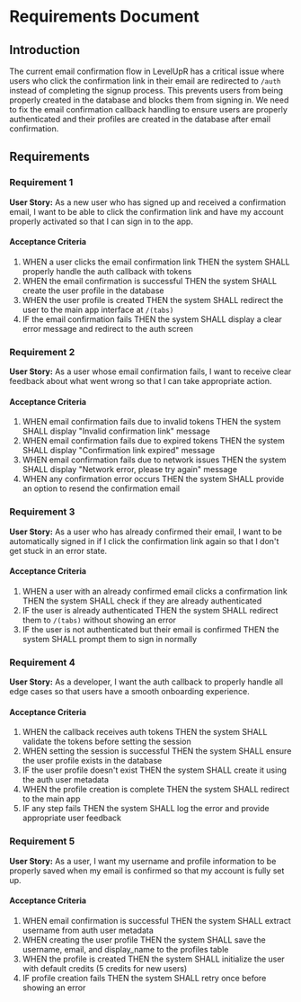 # Requirements Document

## Introduction

The current email confirmation flow in LevelUpR has a critical issue where users who click the confirmation link in their email are redirected to `/auth` instead of completing the signup process. This prevents users from being properly created in the database and blocks them from signing in. We need to fix the email confirmation callback handling to ensure users are properly authenticated and their profiles are created in the database after email confirmation.

## Requirements

### Requirement 1

**User Story:** As a new user who has signed up and received a confirmation email, I want to be able to click the confirmation link and have my account properly activated so that I can sign in to the app.

#### Acceptance Criteria

1. WHEN a user clicks the email confirmation link THEN the system SHALL properly handle the auth callback with tokens
2. WHEN the email confirmation is successful THEN the system SHALL create the user profile in the database
3. WHEN the user profile is created THEN the system SHALL redirect the user to the main app interface at `/(tabs)`
4. IF the email confirmation fails THEN the system SHALL display a clear error message and redirect to the auth screen

### Requirement 2

**User Story:** As a user whose email confirmation fails, I want to receive clear feedback about what went wrong so that I can take appropriate action.

#### Acceptance Criteria

1. WHEN email confirmation fails due to invalid tokens THEN the system SHALL display "Invalid confirmation link" message
2. WHEN email confirmation fails due to expired tokens THEN the system SHALL display "Confirmation link expired" message  
3. WHEN email confirmation fails due to network issues THEN the system SHALL display "Network error, please try again" message
4. WHEN any confirmation error occurs THEN the system SHALL provide an option to resend the confirmation email

### Requirement 3

**User Story:** As a user who has already confirmed their email, I want to be automatically signed in if I click the confirmation link again so that I don't get stuck in an error state.

#### Acceptance Criteria

1. WHEN a user with an already confirmed email clicks a confirmation link THEN the system SHALL check if they are already authenticated
2. IF the user is already authenticated THEN the system SHALL redirect them to `/(tabs)` without showing an error
3. IF the user is not authenticated but their email is confirmed THEN the system SHALL prompt them to sign in normally

### Requirement 4

**User Story:** As a developer, I want the auth callback to properly handle all edge cases so that users have a smooth onboarding experience.

#### Acceptance Criteria

1. WHEN the callback receives auth tokens THEN the system SHALL validate the tokens before setting the session
2. WHEN setting the session is successful THEN the system SHALL ensure the user profile exists in the database
3. IF the user profile doesn't exist THEN the system SHALL create it using the auth user metadata
4. WHEN the profile creation is complete THEN the system SHALL redirect to the main app
5. IF any step fails THEN the system SHALL log the error and provide appropriate user feedback

### Requirement 5

**User Story:** As a user, I want my username and profile information to be properly saved when my email is confirmed so that my account is fully set up.

#### Acceptance Criteria

1. WHEN email confirmation is successful THEN the system SHALL extract username from auth user metadata
2. WHEN creating the user profile THEN the system SHALL save the username, email, and display_name to the profiles table
3. WHEN the profile is created THEN the system SHALL initialize the user with default credits (5 credits for new users)
4. IF profile creation fails THEN the system SHALL retry once before showing an error